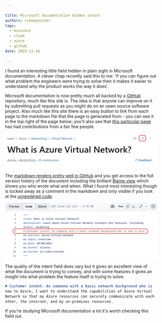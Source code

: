 ```yaml
---

title: Microsoft documentation hidden intent
authors: simonpainter
tags:
  - business
  - cloud
  - azure
  - github
date: 2025-11-18

---
```


I found an interesting little field hidden in plain sight in Microsoft documentation. A clever chap recently said this to me: 'if you can figure out what problem the engineers were trying to solve then it makes it easier to understand why the product works the way it does'.
<!--truncate-->

Microsoft documentation is now pretty much all backed by a [GitHub](https://github.com/MicrosoftDocs) repository, much like this site is. The idea is that anyone can improve on it by submitting pull requests as you might do on an open source software project. Also much like this site there is an easy button to link from each page to the markdown file that the page is generated from - you can see it in the top right of the page below; you'll also see that [this particular page](https://learn.microsoft.com/en-us/azure/virtual-network/virtual-networks-overview) has had contributions from a fair few people.

![Screen capture showing edit button](img/edit_button.png)

The [markdown renders pretty well in GitHub](https://github.com/MicrosoftDocs/azure-docs/blob/main/articles/virtual-network/virtual-networks-overview.md) and you get access to the full version history of the document including the brilliant [Blame view](https://github.com/MicrosoftDocs/azure-docs/blame/main/articles/virtual-network/virtual-networks-overview.md) which shows you who wrote what and when. What I found most interesting though is tucked away as a comment in the markdown and only visible if you look at the [unrendered code](https://github.com/MicrosoftDocs/azure-docs/blob/main/articles/virtual-network/virtual-networks-overview.md?plain=1).

![Screen capture showing code](img/intent.png)

The quality of the intent field does vary but it gives an excellent view of what the document is trying to convey, and with some features it gives an insight into what problem the feature itself is trying to solve.

```markdown
# Customer intent: As someone with a basic network background who is 
new to Azure, I want to understand the capabilities of Azure Virtual
Network so that my Azure resources can securely communicate with each
other, the internet, and my on-premises resources.
```

If you're studying Microsoft documentation a lot it's worth checking this field out.
